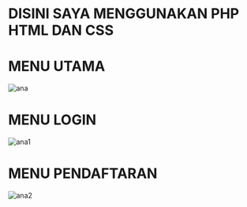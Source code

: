 # DISINI SAYA MENGGUNAKAN PHP HTML DAN CSS


# MENU UTAMA

![ana](https://github.com/muhammadzidanfadilah/Project-rpl-Penjualan-Kue/assets/115553474/47e149f9-36fe-447b-8f50-ef9d5ff633ba)


# MENU LOGIN
![ana1](https://github.com/muhammadzidanfadilah/project-rpl/assets/115553474/b3423635-d8cc-4169-8035-64024c8bfb48)



# MENU PENDAFTARAN
![ana2](https://github.com/muhammadzidanfadilah/project-rpl/assets/115553474/39e65802-cdf4-4f0f-acea-82e15bca4f4e)



